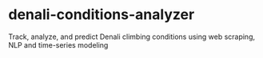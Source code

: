 # denali-conditions-analyzer
Track, analyze, and predict Denali climbing conditions using web scraping, NLP and time-series modeling
